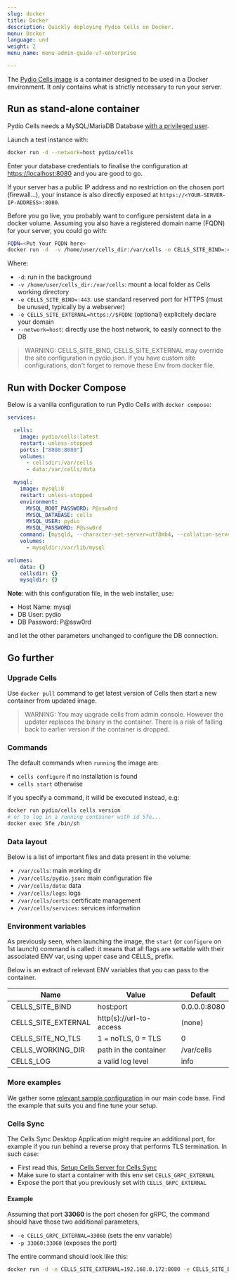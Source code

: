 ```yaml
---
slug: docker
title: Docker
description: Quickly deploying Pydio Cells on Docker.
menu: Docker
language: und
weight: 2
menu_name: menu-admin-guide-v7-enterprise

---
```


The [Pydio Cells image](https://hub.docker.com/r/pydio/cells/) is a container designed to be used in a Docker environment. It only contains what is strictly necessary to run your server.

## Run as stand-alone container

Pydio Cells needs a MySQL/MariaDB Database [with a privileged user](https://pydio.com/en/docs/cells/v4/requirements).

Launch a test instance with:

```sh
docker run -d --network=host pydio/cells
```

Enter your database credentials to finalise the configuration at [https://localhost:8080](https://localhost:8080) and you are good to go.

If your server has a public IP address and no restriction on the chosen port (firewall...), your instance is also directly exposed at `https://<YOUR-SERVER-IP-ADDRESS>:8080`.

Before you go live, you probably want to configure persistent data in a docker volume. Assuming you also have a registered domain name (FQDN) for your server, you could go with:

```sh
FQDN=<Put Your FQDN here>
docker run -d  -v /home/user/cells_dir:/var/cells -e CELLS_SITE_BIND=:443 -e CELLS_SITE_EXTERNAL=https://$FQDN --network=host pydio/cells
```

Where:

- `-d`: run in the background
- `-v /home/user/cells_dir:/var/cells`: mount a local folder as Cells working directory
- `-e CELLS_SITE_BIND=:443`: use standard reserved port for HTTPS (must be unused, typically by a webserver)
- `-e CELLS_SITE_EXTERNAL=https://$FQDN`: (optional) explicitely declare your domain
- `--network=host`: directly use the host network, to easily connect to the DB

> WARNING: CELLS_SITE_BIND, CELLS_SITE_EXTERNAL may override the site configuration in pydio.json. If you have custom site configurations, don't forget to remove these Env from docker file.


## Run with Docker Compose

Below is a vanilla configuration to run Pydio Cells with `docker compose`:

```yaml
services:

  cells:
    image: pydio/cells:latest
    restart: unless-stopped
    ports: ["8080:8080"]
    volumes:
      - cellsdir:/var/cells
      - data:/var/cells/data

  mysql:
    image: mysql:8
    restart: unless-stopped
    environment:
      MYSQL_ROOT_PASSWORD: P@ssw0rd
      MYSQL_DATABASE: cells
      MYSQL_USER: pydio
      MYSQL_PASSWORD: P@ssw0rd
    command: [mysqld, --character-set-server=utf8mb4, --collation-server=utf8mb4_unicode_ci]
    volumes:
      - mysqldir:/var/lib/mysql

volumes:
    data: {}
    cellsdir: {}
    mysqldir: {}
```

**Note**: with this configuration file, in the web installer, use:

- Host Name: mysql
- DB User: pydio
- DB Password: P@ssw0rd

and let the other parameters unchanged to configure the DB connection. 

## Go further

### Upgrade Cells

Use `docker pull` command to get latest version of Cells then start a new container from updated image.

> WARNING: You may upgrade cells from admin console. However the updater replaces the binary in the container. There is a risk of falling back to earlier version if the container is dropped.

### Commands

The default commands when `running` the image are:

- `cells configure` if no installation is found
- `cells start` otherwise

If you specify a command, it willd be executed instead, e.g:

```sh
docker run pydio/cells cells version
# or to log in a running container with id 5fe... 
docker exec 5fe /bin/sh
```

### Data layout

Below is a list of important files and data present in the volume:

- `/var/cells`: main working dir
- `/var/cells/pydio.json`: main configuration file
- `/var/cells/data`: data
- `/var/cells/logs`: logs
- `/var/cells/certs`: certificate management
- `/var/cells/services`: services information

### Environment variables

As previously seen, when launching the image, the `start` (or `configure` on 1st launch) command is called: it means that all flags are settable with their associated ENV var, using upper case and CELLS_ prefix.

Below is an extract of relevant ENV variables that you can pass to the container.

| Name                | Value                   | Default      |
|---------------------|-------------------------|--------------|
| CELLS_SITE_BIND     | host:port               | 0.0.0.0:8080 |
| CELLS_SITE_EXTERNAL | http(s)://url-to-access | (none)       |
| CELLS_SITE_NO_TLS   | 1 = noTLS, 0 = TLS      | 0            |
| CELLS_WORKING_DIR   | path in the container   | /var/cells   |
| CELLS_LOG           | a valid log level       | info         |

### More examples

We gather some [relevant sample configuration](https://github.com/pydio/cells/tree/main/tools/docker/compose) in our main code base. Find the example that suits you and fine tune your setup.

### Cells Sync

The Cells Sync Desktop Application might require an additional port, for example if you run behind a reverse proxy that performs TLS termination. In such case:

- First read this, [Setup Cells Server for Cells Sync](https://pydio.com/en/docs/kb/client-applications/setup-cells-server-cellssync)
- Make sure to start a container with this env set `CELLS_GRPC_EXTERNAL`
- Expose the port that you previously set with `CELLS_GRPC_EXTERNAL`

#### Example

Assuming that port **33060** is the port chosen for gRPC, the command should have those two additional parameters,

- `-e CELLS_GRPC_EXTERNAL=33060` (sets the env variable)
- `-p 33060:33060` (exposes the port)

The entire command should look like this:

```sh
docker run -d -e CELLS_SITE_EXTERNAL=192.168.0.172:8080 -e CELLS_SITE_BIND=192.168.0.172:8080 -e CELLS_GRPC_EXTERNAL=33060 -p 33060:33060 -p 8080:8080 pydio/cells
```
